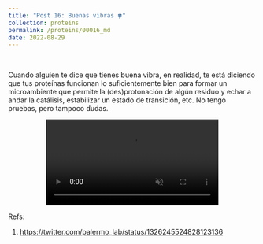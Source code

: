 ```yaml
---
title: "Post 16: Buenas vibras 🍀"
collection: proteins
permalink: /proteins/00016_md
date: 2022-08-29
---
```


&nbsp;

Cuando alguien te dice que tienes buena vibra, en realidad, te está diciendo que tus proteínas funcionan lo suficientemente bien para formar un microambiente que permite la (des)protonación de algún residuo y echar a andar la catálisis, estabilizar un estado de transición, etc. No tengo pruebas, pero tampoco dudas. 

<div>
<center>
<video width="350" autoplay="autoplay" loop="true" controls muted>
  <source src="/images/proteins/00016_md.mp4" type="video/mp4">
  Your browser does not support the video tag.
</video>
</center>
</div>


Refs:
1. <https://twitter.com/palermo_lab/status/1326245524828123136>
